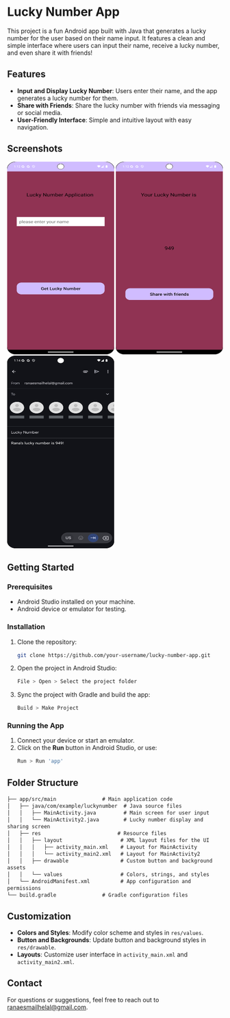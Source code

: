 # Lucky Number App

This project is a fun Android app built with Java that generates a lucky number for the user based on their name input. It features a clean and simple interface where users can input their name, receive a lucky number, and even share it with friends!

## Features

- **Input and Display Lucky Number**: Users enter their name, and the app generates a lucky number for them.
- **Share with Friends**: Share the lucky number with friends via messaging or social media.
- **User-Friendly Interface**: Simple and intuitive layout with easy navigation.

## Screenshots

<img src="1.png" alt="Main Screen" width="250" height="450">
<img src="2.png" alt="Lucky Number Screen" width="250" height="450">
<img src="3.png" alt="Share with Friends Screen" width="250" height="450">

## Getting Started

### Prerequisites

- Android Studio installed on your machine.
- Android device or emulator for testing.

### Installation

1. Clone the repository:
   ```bash
   git clone https://github.com/your-username/lucky-number-app.git
   ```
2. Open the project in Android Studio:
   ```bash
   File > Open > Select the project folder
   ```
3. Sync the project with Gradle and build the app:
   ```bash
   Build > Make Project
   ```

### Running the App

1. Connect your device or start an emulator.
2. Click on the **Run** button in Android Studio, or use:
   ```bash
   Run > Run 'app'
   ```

## Folder Structure

```
├── app/src/main               # Main application code
│   ├── java/com/example/luckynumber  # Java source files
│   │   ├── MainActivity.java         # Main screen for user input
│   │   └── MainActivity2.java        # Lucky number display and sharing screen
│   ├── res                         # Resource files
│   │   ├── layout                   # XML layout files for the UI
│   │   │   ├── activity_main.xml    # Layout for MainActivity
│   │   │   └── activity_main2.xml   # Layout for MainActivity2
│   │   ├── drawable                 # Custom button and background assets
│   │   └── values                   # Colors, strings, and styles
│   └── AndroidManifest.xml          # App configuration and permissions
└── build.gradle               # Gradle configuration files
```

## Customization

- **Colors and Styles**: Modify color scheme and styles in `res/values`.
- **Button and Backgrounds**: Update button and background styles in `res/drawable`.
- **Layouts**: Customize user interface in `activity_main.xml` and `activity_main2.xml`.

## Contact

For questions or suggestions, feel free to reach out to [ranaesmailhelal@gmail.com](mailto:ranaesmailhelal@gmail.com).
